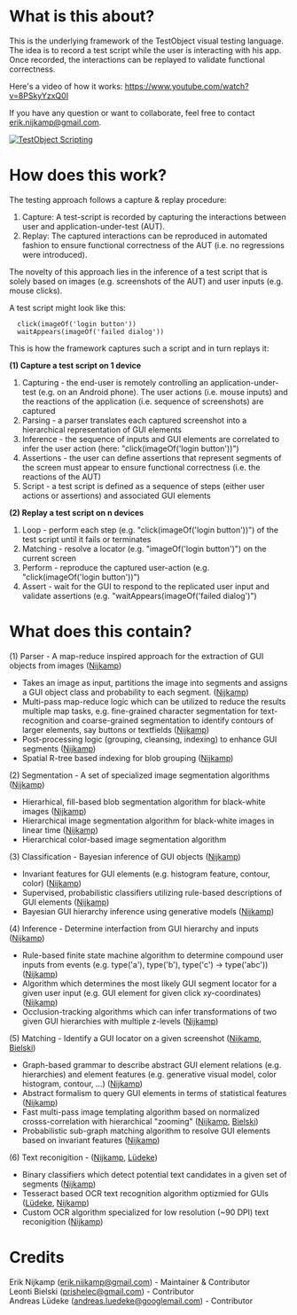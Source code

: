 What is this about?
==============

This is the underlying framework of the TestObject visual testing language.
The idea is to record a test script while the user is interacting with his app.
Once recorded, the interactions can be replayed to validate functional correctness.

Here's a video of how it works: https://www.youtube.com/watch?v=8PSkyYzxQ0I

If you have any question or want to collaborate, feel free to contact erik.nijkamp@gmail.com.

[![TestObject Scripting](https://raw.githubusercontent.com/wiki/testobject/visual-scripting/recorder.png)](http://www.youtube.com/watch?v=8PSkyYzxQ0I)

How does this work?
==============

The testing approach follows a capture & replay procedure:
 1. Capture: A test-script is recorded by capturing the interactions between user and application-under-test (AUT).
 2. Replay: The captured interactions can be reproduced in automated fashion to ensure functional correctness of the AUT (i.e. no regressions were introduced).

The novelty of this approach lies in the inference of a test script that is solely based on images (e.g. screenshots of the AUT) and user inputs (e.g. mouse clicks).

A test script might look like this:

      click(imageOf('login button'))   
      waitAppears(imageOf('failed dialog'))

This is how the framework captures such a script and in turn replays it:

**(1) Capture a test script on 1 device**
 
 1. Capturing - the end-user is remotely controlling an application-under-test (e.g. on an Android phone). The user actions (i.e. mouse inputs) and the reactions of the application (i.e. sequence of screenshots) are captured
 2. Parsing - a parser translates each captured screenshot into a hierarchical representation of GUI elements
 3. Inference - the sequence of inputs and GUI elements are correlated to infer the user action (here: "click(imageOf('login button'))")
 4. Assertions - the user can define assertions that represent segments of the screen must appear to ensure functional correctness (i.e. the reactions of the AUT)
 5. Script - a test script is defined as a sequence of steps (either user actions or assertions) and associated GUI elements
 
**(2) Replay a test script on n devices**

 1. Loop - perform each step (e.g. "click(imageOf('login button'))") of the test script until it fails or terminates
 2. Matching - resolve a locator (e.g. "imageOf('login button')") on the current screen
 3. Perform - reproduce the captured user-action (e.g. "click(imageOf('login button'))")
 4. Assert - wait for the GUI to respond to the replicated user input and validate assertions (e.g. "waitAppears(imageOf('failed dialog')")

What does this contain?
==============

(1) Parser - A map-reduce inspired approach for the extraction of GUI objects from images ([Nijkamp](mailto:erik.nijkamp@gmail.com))
   * Takes an image as input, partitions the image into segments and assigns a GUI object class and probability to each segment. ([Nijkamp](mailto:erik.nijkamp@gmail.com))
   * Multi-pass map-reduce logic which can be utilized to reduce the results multiple map tasks, e.g. fine-grained character segmentation for text-recognition and coarse-grained segmentation to identify contours of larger elements, say buttons or textfields ([Nijkamp](mailto:erik.nijkamp@gmail.com))
   * Post-processing logic (grouping, cleansing, indexing) to enhance GUI segments ([Nijkamp](mailto:erik.nijkamp@gmail.com))
   * Spatial R-tree based indexing for blob grouping ([Nijkamp](mailto:erik.nijkamp@gmail.com)) 

(2) Segmentation - A set of specialized image segmentation algorithms  ([Nijkamp](mailto:erik.nijkamp@gmail.com))
   * Hierarhical, fill-based blob segmentation algorithm for black-white images ([Nijkamp](mailto:erik.nijkamp@gmail.com)) 
   * Hierarchical image segmentation algorithm for black-white images in linear time ([Nijkamp](mailto:erik.nijkamp@gmail.com))
   * Hierarchical color-based image segmentation algorithm

(3) Classification - Bayesian inference of GUI objects ([Nijkamp](mailto:erik.nijkamp@gmail.com))
   * Invariant features for GUI elements (e.g. histogram feature, contour, color) ([Nijkamp](mailto:erik.nijkamp@gmail.com))
   * Supervised, probabilistic classifiers utilizing rule-based descriptions of GUI elements ([Nijkamp](mailto:erik.nijkamp@gmail.com))
   * Bayesian GUI hierarchy inference using generative models ([Nijkamp](mailto:erik.nijkamp@gmail.com))

(4) Inference - Determine interfaction from GUI hierarchy and inputs ([Nijkamp](mailto:erik.nijkamp@gmail.com))
   * Rule-based finite state machine algorithm to determine compound user inputs from events (e.g. type('a'), type('b'), type('c') -> type('abc')) ([Nijkamp](mailto:erik.nijkamp@gmail.com))
   * Algorithm which determines the most likely GUI segment locator for a given user input (e.g. GUI element for given click xy-coordinates) ([Nijkamp](mailto:erik.nijkamp@gmail.com))
   * Occlusion-tracking algorithms which can infer transformations of two given GUI hierarchies with multiple z-levels ([Nijkamp](mailto:erik.nijkamp@gmail.com))

(5) Matching - Identify a GUI locator on a given screenshot ([Nijkamp](mailto:erik.nijkamp@gmail.com), [Bielski](prishelec@gmail.com))
   * Graph-based grammar to describe abstract GUI element relations (e.g. hierarchies) and element features (e.g. generative visual model, color histogram, contour, ...) ([Nijkamp](mailto:erik.nijkamp@gmail.com))
   * Abstract formalism to query GUI elements in terms of statistical features ([Nijkamp](mailto:erik.nijkamp@gmail.com))
   * Fast multi-pass image templating algorithm based on normalized crosss-correlation with hierarchical "zooming" ([Nijkamp](mailto:erik.nijkamp@gmail.com), [Bielski](prishelec@gmail.com))
   * Probabilistic sub-graph matching algorithm to resolve GUI elements based on invariant features ([Nijkamp](mailto:erik.nijkamp@gmail.com))
   
(6) Text reconigition - ([Nijkamp](mailto:erik.nijkamp@gmail.com), [Lüdeke](mailto:andreas.luedeke@googlemail.com))
   * Binary classifiers which detect potential text candidates in a given set of segments ([Nijkamp](mailto:erik.nijkamp@gmail.com))
   * Tesseract based OCR text recognition algorithm optizmied for GUIs ([Lüdeke](mailto:andreas.luedeke@googlemail.com), [Nijkamp](mailto:erik.nijkamp@gmail.com))
   * Custom OCR algorithm specialized for low resolution (~90 DPI) text reconigition ([Nijkamp](mailto:erik.nijkamp@gmail.com))



Credits
==============

Erik Nijkamp (erik.nijkamp@gmail.com) - Maintainer & Contributor   
Leonti Bielski (prishelec@gmail.com) - Contributor   
Andreas Lüdeke (andreas.luedeke@googlemail.com) - Contributor  



